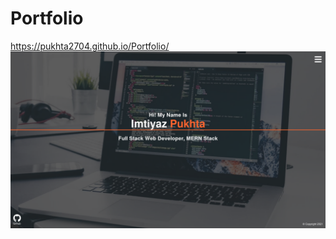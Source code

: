 # Portfolio
https://pukhta2704.github.io/Portfolio/
![image](https://raw.githubusercontent.com/Pukhta2704/Portfolio/master/screenshot.png)
